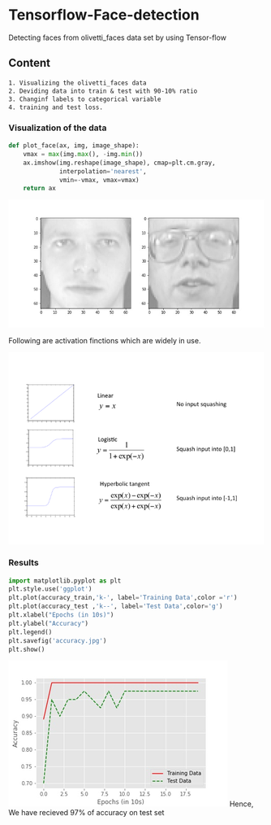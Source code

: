 # Tensorflow-Face-detection
Detecting faces from olivetti_faces data set by using Tensor-flow

## Content
```
1. Visualizing the olivetti_faces data
2. Deviding data into train & test with 90-10% ratio
3. Changinf labels to categorical variable
4. training and test loss.
```
### Visualization of the data 
```python
def plot_face(ax, img, image_shape):
    vmax = max(img.max(), -img.min())
    ax.imshow(img.reshape(image_shape), cmap=plt.cm.gray,
              interpolation='nearest',
              vmin=-vmax, vmax=vmax)
    return ax
```
![faces](https://github.com/nirajdevpandey/Tensorflow-Face-detection/blob/master/Data/olivetti1.jpg)

Following are activation finctions which are widely in use.

![activation_function](https://github.com/nirajdevpandey/Tensorflow-Face-detection/blob/master/Data/activation_functions.png)

### Results

```python
import matplotlib.pyplot as plt
plt.style.use('ggplot')
plt.plot(accuracy_train,'k-', label='Training Data',color ='r')
plt.plot(accuracy_test ,'k--', label='Test Data',color='g')
plt.xlabel("Epochs (in 10s)")
plt.ylabel("Accuracy")
plt.legend()
plt.savefig('accuracy.jpg')
plt.show()
```


![title](https://github.com/nirajdevpandey/Tensorflow-Face-detection/blob/master/Data/accuracy.jpg)
Hence, We have recieved 97% of accuracy on test set
